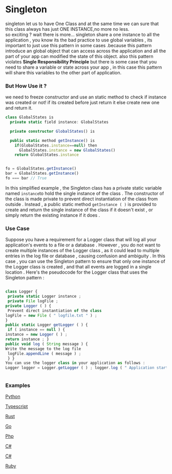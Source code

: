 # Singleton

singleton let us to have One Class and at the same time we can sure that this class always has just ONE INSTANCE,no more no less.
</br>
so exciting ? wait there is more...
singleton share a one instance to all the application , you know its the bad practice to use global variables , its important to just use this pattern in some cases .because this pattern introduce an global object that can access across the application and all the part of your app can modified the state of this object.
also this pattern violates **Single Responsibility Principle**
but there is some case that you need to share a variable or state across your app , in this case this pattern will share this variables to the other part of application.

### But How Use it ?

we need to freeze constructor and use an static method to check if instance was created or not!
if its created before just return it else create new one and return it.

```typescript
class GlobalStates is
  private static field instance: GlobalStates

  private constructor GlobalStates() is

  public static method getInstance() is
    if(GlobalStates.instance==null) then
      GlobalStates.instance = new GlobalStates()
    return GlobalStates.instance


fo = GlobalStates.getInstance()
bar = GlobalStates.getInstance()
fo === bar // True


```

In this simplified example , the Singleton class has a private static variable named `instance`to hold the single instance of the class . The constructor of the class is made private to prevent direct instantiation of the class from outside . Instead , a public static method `getInstance ( )` is provided to create and return the single instance of the class if it doesn't exist , or simply return the existing instance if it does .

### Use Case

Suppose you have a requirement for a Logger class that will log all your application's events to a file or a database . However , you do not want to create multiple instances of the Logger class , as it could lead to multiple entries in the log file or database , causing confusion and ambiguity . In this case , you can use the Singleton pattern to ensure that only one instance of the Logger class is created , and that all events are logged in a single location . Here's the pseudocode for the Logger class that uses the Singleton pattern :

```typescript

class Logger {
 private static Logger instance ;
 private File logFile ;
private Logger ( ) {
 Prevent direct instantiation of the class
logFile = new File ( " logfile.txt " ) ;
}
public static Logger getLogger ( ) {
 if ( instance == null ) {
instance = new Logger ( ) ;
return instance ; }
public void log ( String message ) {
Write the message to the log file
 logFile.appendLine ( message ) ;
 } }
You can use the logger class in your application as follows :
Logger logger = Logger.getLogger ( ) ; logger.log ( " Application started " ) Log the event



```

### Examples

[Python](https://github.com/Syaw0/Design-Patterns/blob/master/src/Creational_Patterns/Singleton/examples/python/singleton.py)

[Typescript](https://github.com/Syaw0/Design-Patterns/blob/master/src/Creational_Patterns/Singleton/examples/typescript/singleton.ts)

[Rust](https://github.com/Syaw0/Design-Patterns/blob/master/src/Creational_Patterns/Singleton/examples/rust/singleton.rs)

[Go](https://github.com/Syaw0/Design-Patterns/blob/master/src/Creational_Patterns/Singleton/examples/go/singleton.go)

[Php](https://github.com/Syaw0/Design-Patterns/blob/master/src/Creational_Patterns/Singleton/examples/php/singleton.php)

[C#](https://github.com/Syaw0/Design-Patterns/blob/master/src/Creational_Patterns/Singleton/examples/c#/singleton.cs)

[C#](https://github.com/Syaw0/Design-Patterns/blob/master/src/Creational_Patterns/Singleton/examples/c#/singleton2.cs)

[Ruby](https://github.com/Syaw0/Design-Patterns/blob/master/src/Creational_Patterns/Singleton/examples/ruby/singleton.rb)

